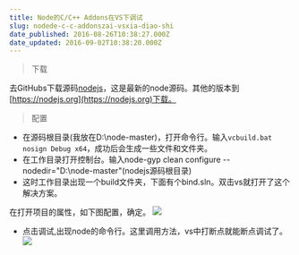 ```yaml
---
title: Node的C/C++ Addons在VS下调试
slug: nodede-c-c-addonszai-vsxia-diao-shi
date_published: 2016-08-26T10:38:27.000Z
date_updated: 2016-09-02T10:38:20.000Z
---
```


> 下载

去GitHubs下载源码[nodejs](https://github.com/nodejs/node)，这是最新的node源码。其他的版本到[https://nodejs.org](https://nodejs.org)下载。

> 配置

- 在源码根目录(我放在D:\node-master)，打开命令行。输入`vcbuild.bat nosign Debug x64`，成功后会生成一些文件和文件夹。
- 在工作目录打开控制台。输入node-gyp clean configure --nodedir="D:\node-master"(nodejs源码根目录)
- 这时工作目录出现一个build文件夹，下面有个bind.sln。双击vs就打开了这个解决方案。

在打开项目的属性，如下图配置，确定。
![](/content/images/2016/08/KY-XVA--JG3KBY-OH40BC-4.png)
- 点击调试,出现node的命令行。这里调用方法，vs中打断点就能断点调试了。
![](/content/images/2016/08/PFXE9F-7KSN-W-U-L6HE2-Q.png)
